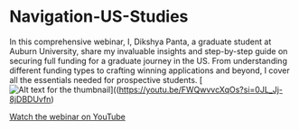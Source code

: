 # Navigation-US-Studies

In this comprehensive webinar, I, Dikshya Panta, a graduate student at Auburn University, share my invaluable insights and step-by-step guide on securing full funding for a graduate journey in the US. From understanding different funding types to crafting winning applications and beyond, I cover all the essentials needed for prospective students.
[![Alt text for the thumbnail](http://img.youtube.com/vi/FWQwvvcXqOs?si=0JL_Jj-8jDBDUvfn.jpg)]((https://youtu.be/FWQwvvcXqOs?si=0JL_Jj-8jDBDUvfn)

[Watch the webinar on YouTube](https://youtu.be/FWQwvvcXqOs?si=0JL_Jj-8jDBDUvfn)

